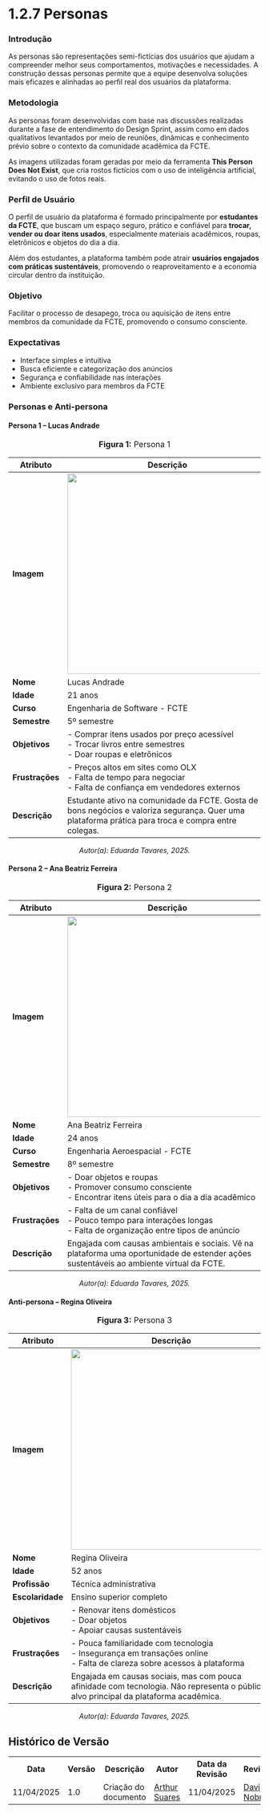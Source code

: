 # 1.2.7 Personas

### Introdução  
As personas são representações semi-fictícias dos usuários que ajudam a compreender melhor seus comportamentos, motivações e necessidades. A construção dessas personas permite que a equipe desenvolva soluções mais eficazes e alinhadas ao perfil real dos usuários da plataforma.

### Metodologia  
As personas foram desenvolvidas com base nas discussões realizadas durante a fase de entendimento do Design Sprint, assim como em dados qualitativos levantados por meio de reuniões, dinâmicas e conhecimento prévio sobre o contexto da comunidade acadêmica da FCTE. 

As imagens utilizadas foram geradas por meio da ferramenta **This Person Does Not Exist**, que cria rostos fictícios com o uso de inteligência artificial, evitando o uso de fotos reais.

### Perfil de Usuário  
O perfil de usuário da plataforma é formado principalmente por **estudantes da FCTE**, que buscam um espaço seguro, prático e confiável para **trocar, vender ou doar itens usados**, especialmente materiais acadêmicos, roupas, eletrônicos e objetos do dia a dia.

Além dos estudantes, a plataforma também pode atrair **usuários engajados com práticas sustentáveis**, promovendo o reaproveitamento e a economia circular dentro da instituição.

### Objetivo  
Facilitar o processo de desapego, troca ou aquisição de itens entre membros da comunidade da FCTE, promovendo o consumo consciente.

### Expectativas  
- Interface simples e intuitiva  
- Busca eficiente e categorização dos anúncios  
- Segurança e confiabilidade nas interações  
- Ambiente exclusivo para membros da FCTE

### Personas e Anti-persona

#### Persona 1 – Lucas Andrade
<font size="3"><p style="text-align: center"><b>Figura 1:</b> Persona 1</p></font>

| Atributo        | Descrição                                                                                                                                          |
| --------------- | -------------------------------------------------------------------------------------------------------------------------------------------------- |
| **Imagem**      | <img src="/Base/assets/persona2.jpg" width="400"/>                                                                                                 |
| **Nome**        | Lucas Andrade                                                                                                                                      |
| **Idade**       | 21 anos                                                                                                                                            |
| **Curso**       | Engenharia de Software - FCTE                                                                                                                      |
| **Semestre**    | 5º semestre                                                                                                                                        |
| **Objetivos**   | - Comprar itens usados por preço acessível  <br> - Trocar livros entre semestres  <br> - Doar roupas e eletrônicos                                 |
| **Frustrações** | - Preços altos em sites como OLX <br> - Falta de tempo para negociar <br> - Falta de confiança em vendedores externos                              |
| **Descrição**   | Estudante ativo na comunidade da FCTE. Gosta de bons negócios e valoriza segurança. Quer uma plataforma prática para troca e compra entre colegas. |
<p align="center"><em>Autor(a): Eduarda Tavares, 2025.</em></p>

#### Persona 2 – Ana Beatriz Ferreira
<font size="3"><p style="text-align: center"><b>Figura 2:</b> Persona 2</p></font>

| Atributo        | Descrição                                                                                                                               |
| --------------- | --------------------------------------------------------------------------------------------------------------------------------------- |
| **Imagem**      | <img src="/Base/assets/persona3.jpg" width="400"/>                                                                                      |
| **Nome**        | Ana Beatriz Ferreira                                                                                                                    |
| **Idade**       | 24 anos                                                                                                                                 |
| **Curso**       | Engenharia Aeroespacial - FCTE                                                                                                          |
| **Semestre**    | 8º semestre                                                                                                                             |
| **Objetivos**   | - Doar objetos e roupas <br> - Promover consumo consciente <br> - Encontrar itens úteis para o dia a dia acadêmico                      |
| **Frustrações** | - Falta de um canal confiável <br> - Pouco tempo para interações longas <br> - Falta de organização entre tipos de anúncio              |
| **Descrição**   | Engajada com causas ambientais e sociais. Vê na plataforma uma oportunidade de estender ações sustentáveis ao ambiente virtual da FCTE. |
<p align="center"><em>Autor(a): Eduarda Tavares, 2025.</em></p>


#### Anti-persona – Regina Oliveira
<font size="3"><p style="text-align: center"><b>Figura 3:</b> Persona 3</p></font>

| Atributo         | Descrição                                                                                                                            |
| ---------------- | ------------------------------------------------------------------------------------------------------------------------------------ |
| **Imagem**       | <img src="/Base/assets/persona1.jpg" width="400"/>                                                                                   |
| **Nome**         | Regina Oliveira                                                                                                                      |
| **Idade**        | 52 anos                                                                                                                              |
| **Profissão**    | Técnica administrativa                                                                                                               |
| **Escolaridade** | Ensino superior completo                                                                                                             |
| **Objetivos**    | - Renovar itens domésticos <br> - Doar objetos <br> - Apoiar causas sustentáveis                                                     |
| **Frustrações**  | - Pouca familiaridade com tecnologia <br> - Insegurança em transações online <br> - Falta de clareza sobre acessos à plataforma      |
| **Descrição**    | Engajada em causas sociais, mas com pouca afinidade com tecnologia. Não representa o público-alvo principal da plataforma acadêmica. |
<p align="center"><em>Autor(a): Eduarda Tavares, 2025.</em></p>

## Histórico de Versão

<div align="center">
    <table>
        <tr>
            <th>Data</th>
            <th>Versão</th>
            <th>Descrição</th>
            <th>Autor</th>
            <th>Data da Revisão</th>
            <th>Revisor</th>
        </tr>
        <tr>
            <td>11/04/2025</td>
            <td>1.0</td>
            <td>Criação do documento</td>
            <td><a href="https://github.com/erteduarda">Arthur Suares</a></td>
            <td>11/04/2025</td>
            <td><a href="https://github.com/Jagaima">Davi Nobre </a></td>
        </tr>
    </table>
</div>
